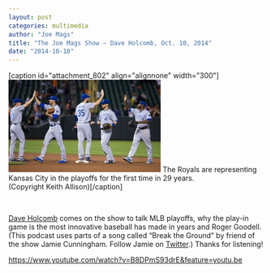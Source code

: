 ```yaml
---
layout: post
categories: multimedia
author: "Joe Mags"
title: "The Joe Mags Show — Dave Holcomb, Oct. 10, 2014"
date: "2014-10-10"
---
```


\[caption id="attachment\_802" align="alignnone" width="300"\][![The Royals are representing Kansas City in the playoffs for the first time in 29 years.  (Copyright Keith Allison)](/img/Kansas-City-Royals-300x182.jpg)](http://www.thehighscreen.com/wp-content/uploads/2014/09/Kansas-City-Royals.jpg) The Royals are representing Kansas City in the playoffs for the first time in 29 years.  
(Copyright Keith Allison)\[/caption\]

 

[Dave Holcomb](https://twitter.com/dmholcomb) comes on the show to talk MLB playoffs, why the play-in game is the most innovative baseball has made in years and Roger Goodell. (This podcast uses parts of a song called “Break the Ground” by friend of the show Jamie Cunningham. Follow Jamie on [Twitter](https://twitter.com/JmeCunningham).) Thanks for listening!

https://www.youtube.com/watch?v=B8DPmS93drE&feature=youtu.be

